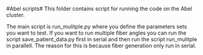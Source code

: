 #Abel scripts#
This folder contains script for running the code on the Abel cluster.

The main script is run_mulitple.py where you define the parameters sets you want to test.
If you want to run multiple fiber angles you can run the script save_patient_data.py
first in serial and then run the script run_mulitple in parallell. The reason for this 
is because fiber generation only run in serial. 